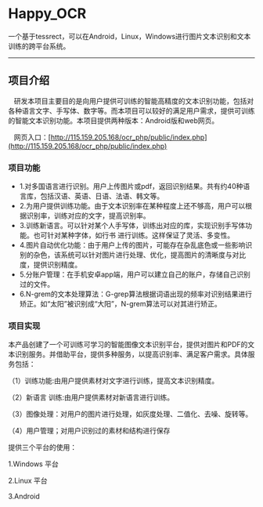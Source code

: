 # Happy_OCR
一个基于tessrect，可以在Android，Linux，Windows进行图片文本识别和文本训练的跨平台系统。

---

## 项目介绍
    研发本项目主要目的是向用户提供可训练的智能高精度的文本识别功能，包括对各种语言文字、手写体、数字等。而本项目可以较好的满足用户需求，提供可训练的智能文本识别功能。本项目提供两种版本：Android版和web网页。
    
    网页入口：[http://115.159.205.168/ocr_php/public/index.php](http://115.159.205.168/ocr_php/public/index.php) 
  
### 项目功能
- 1.对多国语言进行识别。用户上传图片或pdf，返回识别结果。共有约40种语言库，包括汉语、英语、日语、法语、韩文等。
- 2.为用户提供训练功能。由于文本识别率在某种程度上还不够高，用户可以根据识别率，训练对应的文字，提高识别率。
- 3.训练新语言。可以针对某个人手写体，训练出对应的库，实现识别手写体功能。也可针对某种字体，如行书 进行训练。这样保证了灵活、多变性。
- 4.图片自动优化功能：由于用户上传的图片，可能存在杂乱底色或一些影响识别的杂色，该系统可以针对图片进行处理、优化，提高图片的清晰度与对比度，提供识别精度。
- 5.分账户管理：在手机安卓app端，用户可以建立自己的账户，存储自己识别过的文件。
- 6.N-grem的文本处理算法：G-grep算法根据词语出现的频率对识别结果进行矫正。如“太阳”被识别成“大阳”，N-grem算法可以对其进行矫正。

### 项目实现
本产品创建了一个可训练可学习的智能图像文本识别平台，提供对图片和PDF的文本识别服务。并借助平台，提供多种服务，以提高识别率、满足客户需求。具体服务包括：

（1）训练功能:由用户提供素材对文字进行训练，提高文本识别精度。

（2）新语言	训练:由用户提供素材对新语言进行训练。

（3）图像处理：对用户的图片进行处理，如灰度处理、二值化、去噪、旋转等。

（4）用户管理；对用户识别过的素材和结构进行保存

提供三个平台的使用：

1.Windows 平台

2.Linux   平台

3.Android 
